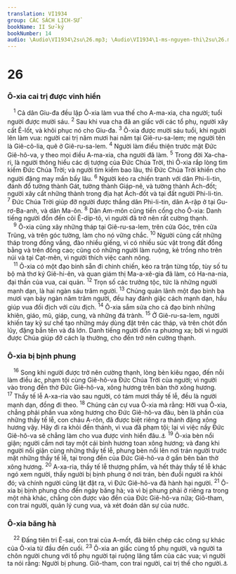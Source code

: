 ```yaml
---
translation: VI1934
group: CÁC SÁCH LỊCH-SỬ
bookName: II Sử-ký 
bookNumber: 14
audio: \Audio\VI1934\2su\26.mp3; \Audio\VI1934\1-ms-nguyen-thi\2su\26.mp3
---
```


<div class="title"><h1>26</h1><h3>Ô-xia cai trị được vinh hiển</h3></div>
<span class="verse 2su_26_1"> <sup>1</sup> Cả dân Giu-đa đều lập Ô-xia làm vua thế cho A-ma-xia, cha người; tuổi người được mười sáu. </span>
<span class="verse 2su_26_2"><sup>2</sup> Sau khi vua cha đã an giấc với các tổ phụ, người xây cất Ê-lốt, và khôi phục nó cho Giu-đa. </span>
<span class="verse 2su_26_3"><sup>3</sup> Ô-xia được mười sáu tuổi, khi người lên làm vua: người cai trị năm mươi hai năm tại Giê-ru-sa-lem; mẹ người tên là Giê-cô-lia, quê ở Giê-ru-sa-lem. </span>
<span class="verse 2su_26_4"><sup>4</sup> Người làm điều thiện trước mặt Đức Giê-hô-va, y theo mọi điều A-ma-xia, cha người đã làm. </span>
<span class="verse 2su_26_5"><sup>5</sup> Trong đời Xa-cha-ri, là người thông hiểu các dị tượng của Đức Chúa Trời, thì Ô-xia rắp lòng tìm kiếm Đức Chúa Trời; và người tìm kiếm bao lâu, thì Đức Chúa Trời khiến cho người đặng may mắn bấy lâu. </span>
<span class="verse 2su_26_6"><sup>6</sup> Người kéo ra chiến tranh với dân Phi-li-tin, đánh đổ tường thành Gát, tường thành Giáp-nê, và tường thành Ách-đốt; người xây cất những thành trong địa hạt Ách-đốt và tại đất người Phi-li-tin. </span>
<span class="verse 2su_26_7"><sup>7</sup> Đức Chúa Trời giúp đỡ người được thắng dân Phi-li-tin, dân A-rập ở tại Gu-rơ-Ba-anh, và dân Ma-ôn. </span>
<span class="verse 2su_26_8"><sup>8</sup> Dân Am-môn cũng tiến cống cho Ô-xia: Danh tiếng người đồn đến cõi Ê-díp-tô, vì người đã trở nên rất cường thạnh. <br/></span>
<span class="verse 2su_26_9"> <sup>9</sup> Ô-xia cũng xây những tháp tại Giê-ru-sa-lem, trên cửa Góc, trên cửa Trũng, và trên góc tường, làm cho nó vững chắc. </span>
<span class="verse 2su_26_10"><sup>10</sup> Người cũng cất những tháp trong đồng vắng, đào nhiều giếng, vì có nhiều súc vật trong đất đồng bằng và trên đồng cao; cũng có những người làm ruộng, kẻ trồng nho trên núi và tại Cạt-mên, vì người thích việc canh nông. <br/></span>
<span class="verse 2su_26_11"> <sup>11</sup> Ô-xia có một đạo binh sẵn đi chinh chiến, kéo ra trận từng tốp, tùy số tu bộ mà thơ ký Giê-hi-ên, và quan giám thị Ma-a-xê-gia đã làm, có Ha-na-nia, đại thần của vua, cai quản. </span>
<span class="verse 2su_26_12"><sup>12</sup> Trọn số các trưởng tộc, tức là những người mạnh dạn, là hai ngàn sáu trăm người. </span>
<span class="verse 2su_26_13"><sup>13</sup> Chúng quản lãnh một đạo binh ba mươi vạn bảy ngàn năm trăm người, đều hay đánh giặc cách mạnh dạn, hầu giúp vua đối địch với cừu địch. </span>
<span class="verse 2su_26_14"><sup>14</sup> Ô-xia sắm sửa cho cả đạo binh những khiên, giáo, mũ, giáp, cung, và những đá trành. </span>
<span class="verse 2su_26_15"><sup>15</sup> Ở Giê-ru-sa-lem, người khiến tay kỹ sư chế tạo những máy dùng đặt trên các tháp, và trên chót đồn lũy, đặng bắn tên và đá lớn. Danh tiếng người đồn ra phương xa; bởi vì người được Chúa giúp đỡ cách lạ thường, cho đến trở nên cường thạnh. <br/></span>
<div class="title"><h3>Ô-xia bị bịnh phung</h3></div>
<span class="verse 2su_26_16"> <sup>16</sup> Song khi người được trở nên cường thạnh, lòng bèn kiêu ngạo, đến nỗi làm điều ác, phạm tội cùng Giê-hô-va Đức Chúa Trời của người; vì người vào trong đền thờ Đức Giê-hô-va, xông hương trên bàn thờ xông hương. </span>
<span class="verse 2su_26_17"><sup>17</sup> Thầy tế lễ A-xa-ria vào sau người, có tám mươi thầy tế lễ, đều là người mạnh dạn, đồng đi theo. </span>
<span class="verse 2su_26_18"><sup>18</sup> Chúng cản cự vua Ô-xia mà rằng: Hỡi vua Ô-xia, chẳng phải phần vua xông hương cho Đức Giê-hô-va đâu, bèn là phần của những thầy tế lễ, con cháu A-rôn, đã được biệt riêng ra thánh đặng xông hương vậy. Hãy đi ra khỏi đền thánh, vì vua đã phạm tội; lại vì việc nầy Đức Giê-hô-va sẽ chẳng làm cho vua được vinh hiển đâu.<a data-toggle="tooltip" data-placement="bottom" title="Xu 30:7-8; Dan 3:10">⚓</a></span>
<span class="verse 2su_26_19"><sup>19</sup> Ô-xia bèn nổi giận; người cầm nơi tay một cái bình hương toan xông hương; và đang khi người nổi giận cùng những thầy tế lễ, phung bèn nổi lên nơi trán người trước mặt những thầy tế lễ, tại trong đền của Đức Giê-hô-va ở gần bên bàn thờ xông hương. </span>
<span class="verse 2su_26_20"><sup>20</sup> A-xa-ria, thầy tế lễ thượng phẩm, và hết thảy thầy tế lễ khác ngó xem người, thấy người bị bịnh phung ở nơi trán, bèn đuổi người ra khỏi đó; và chính người cũng lật đật ra, vì Đức Giê-hô-va đã hành hại người. </span>
<span class="verse 2su_26_21"><sup>21</sup> Ô-xia bị bịnh phung cho đến ngày băng hà; và vì bị phung phải ở riêng ra trong một nhà khác, chẳng còn được vào đền của Đức Giê-hô-va nữa; Giô-tham, con trai người, quản lý cung vua, và xét đoán dân sự của nước. <br/></span>
<div class="title"><h3>Ô-xia băng hà</h3></div>
<span class="verse 2su_26_22"> <sup>22</sup> Đấng tiên tri Ê-sai, con trai của A-mốt, đã biên chép các công sự khác của Ô-xia từ đầu đến cuối. </span>
<span class="verse 2su_26_23"><sup>23</sup> Ô-xia an giấc cùng tổ phụ người, và người ta chôn người chung với tổ phụ người tại ruộng lăng tẩm của các vua; vì người ta nói rằng: Người bị phung. Giô-tham, con trai người, cai trị thế cho người.<a data-toggle="tooltip" data-placement="bottom" title="Es 6:1">⚓</a><br/></span>
